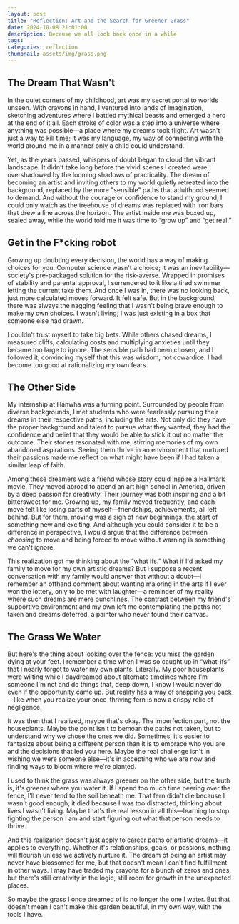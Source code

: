 ```yaml
---
layout: post
title: "Reflection: Art and the Search for Greener Grass"
date: 2024-10-08 21:01:00
description: Because we all look back once in a while
tags:
categories: reflection
thumbnail: assets/img/grass.png
---
```


## The Dream That Wasn't

In the quiet corners of my childhood, art was my secret portal to worlds unseen. With crayons in hand, I ventured into lands of imagination, sketching adventures where I battled mythical beasts and emerged a hero at the end of it all. Each stroke of color was a step into a universe where anything was possible—a place where my dreams took flight. Art wasn't just a way to kill time; it was my language, my way of connecting with the world around me in a manner only a child could understand.

Yet, as the years passed, whispers of doubt began to cloud the vibrant landscape. It didn't take long before the vivid scenes I created were overshadowed by the looming shadows of practicality. The dream of becoming an artist and inviting others to my world quietly retreated into the background, replaced by the more "sensible" paths that adulthood seemed to demand. And without the courage or confidence to stand my ground, I could only watch as the treehouse of dreams was replaced with iron bars that drew a line across the horizon. The artist inside me was boxed up, sealed away, while the world told me it was time to “grow up” and “get real.”

## Get in the F\*cking robot

Growing up doubting every decision, the world has a way of making choices for you. Computer science wasn't a choice; it was an inevitability—society's pre-packaged solution for the risk-averse. Wrapped in promises of stability and parental approval, I surrendered to it like a tired swimmer letting the current take them. And once I was in, there was no looking back, just more calculated moves forward. It felt safe. But in the background, there was always the nagging feeling that I wasn't being brave enough to make my own choices. I wasn't living; I was just existing in a box that someone else had drawn.

I couldn't trust myself to take big bets. While others chased dreams, I measured cliffs, calculating costs and multiplying anxieties until they became too large to ignore. The sensible path had been chosen, and I followed it, convincing myself that this was wisdom, not cowardice. I had become too good at rationalizing my own fears.

## The Other Side

My internship at Hanwha was a turning point. Surrounded by people from diverse backgrounds, I met students who were fearlessly pursuing their dreams in their respective paths, including the arts. Not only did they have the proper background and talent to pursue what they wanted, they had the confidence and belief that they would be able to stick it out no matter the outcome. Their stories resonated with me, stirring memories of my own abandoned aspirations. Seeing them thrive in an environment that nurtured their passions made me reflect on what might have been if I had taken a similar leap of faith.

Among these dreamers was a friend whose story could inspire a Hallmark movie. They moved abroad to attend an art high school in America, driven by a deep passion for creativity. Their journey was both inspiring and a bit bittersweet for me. Growing up, my family moved frequently, and each move felt like losing parts of myself—friendships, achievements, all left behind. But for them, moving was a sign of new beginnings, the start of something new and exciting. And although you could consider it to be a difference in perspective, I would argue that the difference between _choosing_ to move and being forced to move without warning is something we can't ignore.

This realization got me thinking about the “what ifs.” What if I'd asked my family to move for my own artistic dreams? But I suppose a recent conversation with my family would answer that without a doubt—I remember an offhand comment about wanting majoring in the arts if I ever won the lottery, only to be met with laughter—a reminder of my reality where such dreams are mere punchlines. The contrast between my friend's supportive environment and my own left me contemplating the paths not taken and dreams deferred, a painter who never found their canvas.

## The Grass We Water

But here's the thing about looking over the fence: you miss the garden dying at your feet. I remember a time when I was so caught up in “what-ifs” that I nearly forgot to water my own plants. Literally. My poor houseplants were wilting while I daydreamed about alternate timelines where I'm someone I'm not and do things that, deep down, I know I would never do even if the opportunity came up. But reality has a way of snapping you back—like when you realize your once-thriving fern is now a crispy relic of negligence.

It was then that I realized, maybe that's okay. The imperfection part, not the houseplants. Maybe the point isn't to bemoan the paths not taken, but to understand why we chose the ones we did. Sometimes, it's easier to fantasize about being a different person than it is to embrace who you are and the decisions that led you here. Maybe the real challenge isn't in wishing we were someone else—it's in accepting who we are now and finding ways to bloom where we're planted.

I used to think the grass was always greener on the other side, but the truth is, it's greener where you water it. If I spend too much time peering over the fence, I'll never tend to the soil beneath me. That fern didn't die because I wasn't good enough; it died because I was too distracted, thinking about lives I wasn't living. Maybe that's the real lesson in all this—learning to stop fighting the person I am and start figuring out what that person needs to thrive.

And this realization doesn't just apply to career paths or artistic dreams—it applies to everything. Whether it's relationships, goals, or passions, nothing will flourish unless we actively nurture it. The dream of being an artist may never have blossomed for me, but that doesn't mean I can't find fulfillment in other ways. I may have traded my crayons for a bunch of zeros and ones, but there's still creativity in the logic, still room for growth in the unexpected places.

So maybe the grass I once dreamed of is no longer the one I water. But that doesn't mean I can't make this garden beautiful, in my own way, with the tools I have.

